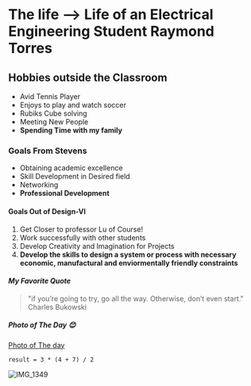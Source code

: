 # The life --> Life of an Electrical Engineering Student Raymond Torres 
## Hobbies outside the Classroom
- Avid Tennis Player
- Enjoys to play and watch soccer
- Rubiks Cube solving
- Meeting New People
- **Spending Time with my family**
### Goals From Stevens
- Obtaining academic excellence
- Skill Development in Desired field
- Networking
- **Professional Development**
#### Goals Out of Design-VI
1. Get Closer to professor Lu of Course!
2. Work successfully with other students
3. Develop Creativity and Imagination for Projects
4. **Develop the skills to design a system or process with necessary economic, manufactural and enviormentally friendly constraints**
#### *My Favorite Quote*
> "if you’re going to try, go all the way. Otherwise, don’t even start." Charles Bukowski
##### *Photo of The Day* 😊
[Photo of The day](https://www.nationalgeographic.com/photo-of-the-day/media-spotlight/taxi-halloween-costume-man)

`result = 3 * (4 + 7) / 2`

![IMG_1349](https://github.com/rtorres918/Design-VI/assets/117099680/67485696-4f1d-49e1-aabc-7e1cefb37dc3)



